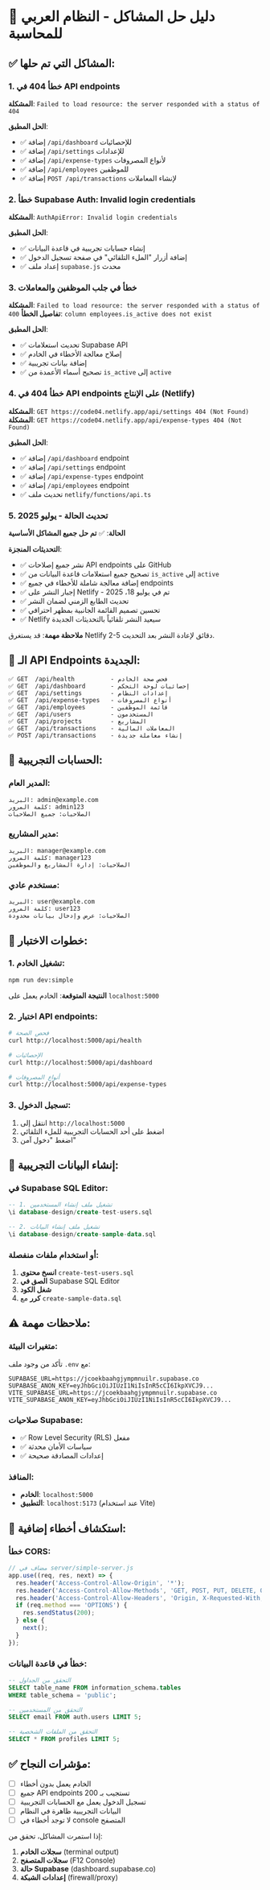 # 🔧 دليل حل المشاكل - النظام العربي للمحاسبة

## ✅ المشاكل التي تم حلها:

### 1. **خطأ 404 في API endpoints**
**المشكلة**: ```Failed to load resource: the server responded with a status of 404```

**الحل المطبق**:
- ✅ إضافة `/api/dashboard` للإحصائيات
- ✅ إضافة `/api/settings` للإعدادات  
- ✅ إضافة `/api/expense-types` لأنواع المصروفات
- ✅ إضافة `/api/employees` للموظفين
- ✅ إضافة `POST /api/transactions` لإنشاء المعاملات

### 2. **خطأ Supabase Auth: Invalid login credentials**
**المشكلة**: ```AuthApiError: Invalid login credentials```

**الحل المطبق**:
- ✅ إنشاء حسابات تجريبية في قاعدة البيانات
- ✅ إضافة أزرار "الملء التلقائي" في صفحة تسجيل الدخول
- ✅ إعداد ملف `supabase.js` محدث

### 3. **خطأ في جلب الموظفين والمعاملات**
**المشكلة**: ```Failed to load resource: the server responded with a status of 400```
**تفاصيل الخطأ**: ```column employees.is_active does not exist```

**الحل المطبق**:
- ✅ تحديث استعلامات Supabase API
- ✅ إصلاح معالجة الأخطاء في الخادم
- ✅ إضافة بيانات تجريبية
- ✅ تصحيح أسماء الأعمدة من `is_active` إلى `active`

### 4. **خطأ 404 في API endpoints على الإنتاج (Netlify)**
**المشكلة**: ```GET https://code04.netlify.app/api/settings 404 (Not Found)```
**المشكلة**: ```GET https://code04.netlify.app/api/expense-types 404 (Not Found)```

**الحل المطبق**:
- ✅ إضافة `/api/dashboard` endpoint
- ✅ إضافة `/api/settings` endpoint
- ✅ إضافة `/api/expense-types` endpoint
- ✅ إضافة `/api/employees` endpoint
- ✅ تحديث ملف `netlify/functions/api.ts`

### 5. **تحديث الحالة - يوليو 2025**
**الحالة**: ✅ **تم حل جميع المشاكل الأساسية**

**التحديثات المنجزة**:
- ✅ نشر جميع إصلاحات API endpoints على GitHub
- ✅ تصحيح جميع استعلامات قاعدة البيانات من `is_active` إلى `active`
- ✅ إضافة معالجة شاملة للأخطاء في جميع endpoints
- ✅ إجبار النشر على Netlify - تم في يوليو 18، 2025
- ✅ تحديث الطابع الزمني لضمان النشر
- ✅ تحسين تصميم القائمة الجانبية بمظهر احترافي
- ✅ Netlify سيعيد النشر تلقائياً بالتحديثات الجديدة

**ملاحظة مهمة**: قد يستغرق Netlify 2-5 دقائق لإعادة النشر بعد التحديث.

## 🚀 الـ API Endpoints الجديدة:

```
✅ GET  /api/health          - فحص صحة الخادم
✅ GET  /api/dashboard       - إحصائيات لوحة التحكم  
✅ GET  /api/settings        - إعدادات النظام
✅ GET  /api/expense-types   - أنواع المصروفات
✅ GET  /api/employees       - قائمة الموظفين
✅ GET  /api/users           - المستخدمون
✅ GET  /api/projects        - المشاريع
✅ GET  /api/transactions    - المعاملات المالية
✅ POST /api/transactions    - إنشاء معاملة جديدة
```

## 🔐 الحسابات التجريبية:

### المدير العام:
```
البريد: admin@example.com
كلمة المرور: admin123
الصلاحيات: جميع الصلاحيات
```

### مدير المشاريع:
```
البريد: manager@example.com  
كلمة المرور: manager123
الصلاحيات: إدارة المشاريع والموظفين
```

### مستخدم عادي:
```
البريد: user@example.com
كلمة المرور: user123
الصلاحيات: عرض وإدخال بيانات محدودة
```

## 📝 خطوات الاختبار:

### 1. تشغيل الخادم:
```bash
npm run dev:simple
```
**النتيجة المتوقعة**: الخادم يعمل على `localhost:5000`

### 2. اختبار API endpoints:
```bash
# فحص الصحة
curl http://localhost:5000/api/health

# الإحصائيات  
curl http://localhost:5000/api/dashboard

# أنواع المصروفات
curl http://localhost:5000/api/expense-types
```

### 3. تسجيل الدخول:
1. انتقل إلى `http://localhost:5000`
2. اضغط على أحد الحسابات التجريبية للملء التلقائي
3. اضغط "دخول آمن"

## 🔄 إنشاء البيانات التجريبية:

### في Supabase SQL Editor:
```sql
-- 1. تشغيل ملف إنشاء المستخدمين
\i database-design/create-test-users.sql

-- 2. تشغيل ملف إنشاء البيانات
\i database-design/create-sample-data.sql
```

### أو استخدام ملفات منفصلة:
1. **انسخ محتوى** `create-test-users.sql`
2. **الصق في** Supabase SQL Editor
3. **شغل الكود**
4. **كرر** مع `create-sample-data.sql`

## ⚠️ ملاحظات مهمة:

### متغيرات البيئة:
تأكد من وجود ملف `.env` مع:
```env
SUPABASE_URL=https://jcoekbaahgjympmnuilr.supabase.co
SUPABASE_ANON_KEY=eyJhbGciOiJIUzI1NiIsInR5cCI6IkpXVCJ9...
VITE_SUPABASE_URL=https://jcoekbaahgjympmnuilr.supabase.co  
VITE_SUPABASE_ANON_KEY=eyJhbGciOiJIUzI1NiIsInR5cCI6IkpXVCJ9...
```

### صلاحيات Supabase:
- ✅ Row Level Security (RLS) مفعل
- ✅ سياسات الأمان محدثة
- ✅ إعدادات المصادقة صحيحة

### المنافذ:
- **الخادم**: `localhost:5000`
- **التطبيق**: `localhost:5173` (عند استخدام Vite)

## 🐛 استكشاف أخطاء إضافية:

### خطأ CORS:
```javascript
// مضاف في server/simple-server.js
app.use((req, res, next) => {
  res.header('Access-Control-Allow-Origin', '*');
  res.header('Access-Control-Allow-Methods', 'GET, POST, PUT, DELETE, OPTIONS');
  res.header('Access-Control-Allow-Headers', 'Origin, X-Requested-With, Content-Type, Accept, Authorization');
  if (req.method === 'OPTIONS') {
    res.sendStatus(200);
  } else {
    next();
  }
});
```

### خطأ في قاعدة البيانات:
```sql
-- التحقق من الجداول
SELECT table_name FROM information_schema.tables 
WHERE table_schema = 'public';

-- التحقق من المستخدمين
SELECT email FROM auth.users LIMIT 5;

-- التحقق من الملفات الشخصية  
SELECT * FROM profiles LIMIT 5;
```

## ✅ مؤشرات النجاح:

- [ ] الخادم يعمل بدون أخطاء
- [ ] جميع API endpoints تستجيب بـ 200
- [ ] تسجيل الدخول يعمل مع الحسابات التجريبية
- [ ] البيانات التجريبية ظاهرة في النظام
- [ ] لا توجد أخطاء في console المتصفح

إذا استمرت المشاكل، تحقق من:
1. **سجلات الخادم** (terminal output)
2. **سجلات المتصفح** (F12 Console)  
3. **حالة Supabase** (dashboard.supabase.co)
4. **إعدادات الشبكة** (firewall/proxy)
